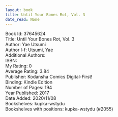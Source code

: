 ```yaml
---
layout: book
title: Until Your Bones Rot, Vol. 3
date_read: None
---
```


Book Id: 37645624<br />
Title: Until Your Bones Rot, Vol. 3<br />
Author: Yae Utsumi<br />
Author l-f: Utsumi, Yae<br />
Additional Authors: <br />
ISBN: <br />
My Rating: 0<br />
Average Rating: 3.84<br />
Publisher: Kodansha Comics Digital-First!<br />
Binding: Kindle Edition<br />
Number of Pages: 194<br />
Year Published: 2017<br />
Date Added: 2020/11/08<br />
Bookshelves: kupka-wstydu<br />
Bookshelves with positions: kupka-wstydu (#2055)<br />

